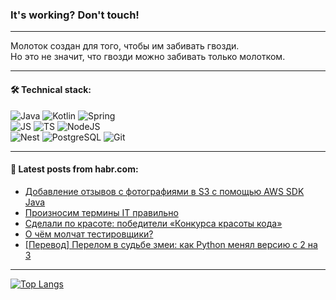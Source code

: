 ### It's working? Don't touch!

---
Молоток создан для того, чтобы им забивать гвозди. <br>
Но это не значит, что гвозди можно забивать только молотком.

---

#### 🛠️ Technical stack:

![Java](https://img.shields.io/badge/Java-informational?logo=Oracle&style=flat&logoColor=white&color=FF4500)
![Kotlin](https://img.shields.io/badge/Kotlin-informational?logo=Kotlin&style=flat&logoColor=white&color=774D97)
![Spring](https://img.shields.io/badge/SpringBoot-informational?logo=SpringBoot&style=flat&logoColor=white&color=6DB33F) <br>
![JS](https://img.shields.io/badge/JS-informational?logo=javaScript&style=flat&logoColor=black&color=F7Df1E)
![TS](https://img.shields.io/badge/TypeScript-informational?logo=typeScript&style=flat&logoColor=black&color=0667A8)
![NodeJS](https://img.shields.io/badge/NodeJS-informational?logo=node.js&style=flat&logoColor=white&color=70A760) <br>
![Nest](https://img.shields.io/badge/NestJS-informational?logo=NestJS&style=flat&logoColor=white&color=E0234E)
![PostgreSQL](https://img.shields.io/badge/PostgreSQL-informational?logo=PostgreSQL&style=flat&logoColor=white&color=DAA520)
![Git](https://img.shields.io/badge/Git-informational?logo=git&style=flat&logoColor=white&color=778899)

___

#### 💬 Latest posts from habr.com:

<!-- BLOG-POST-LIST:START -->
- [Добавление отзывов с фотографиями в S3 с помощью AWS SDK Java](https://habr.com/ru/articles/762800/?utm_source=habrahabr&utm_medium=rss&utm_campaign=762800)
- [Произносим термины IT правильно](https://habr.com/ru/companies/vk/articles/761856/?utm_source=habrahabr&utm_medium=rss&utm_campaign=761856)
- [Сделали по красоте: победители «Конкурса красоты кода»](https://habr.com/ru/companies/sberbank/articles/762796/?utm_source=habrahabr&utm_medium=rss&utm_campaign=762796)
- [О чём молчат тестировщики?](https://habr.com/ru/companies/vk/articles/762328/?utm_source=habrahabr&utm_medium=rss&utm_campaign=762328)
- [[Перевод] Перелом в судьбе змеи: как Python менял версию с 2 на 3](https://habr.com/ru/companies/nmg/articles/762702/?utm_source=habrahabr&utm_medium=rss&utm_campaign=762702)
<!-- BLOG-POST-LIST:END -->

---
[![Top Langs](https://github-readme-stats-git-master-advtsetting-gmailcom.vercel.app/api/top-langs/?username=zloylis&langs_count=10&hide_title=false&title_color=e6edf3&size_weight=0.5&count_weight=0.5&layout=compact&hide_border=true&theme=dracula)](https://github.com/zloylis)

<!-- ![GitHub stats](https://github-readme-stats-git-master-advtsetting-gmailcom.vercel.app/api?username=zloylis&show_icons=true&hide_border=true&theme=dracula&hide_title=true&include_all_commits=true&count_private=true&hide=contribs&hide_rank=true) -->
